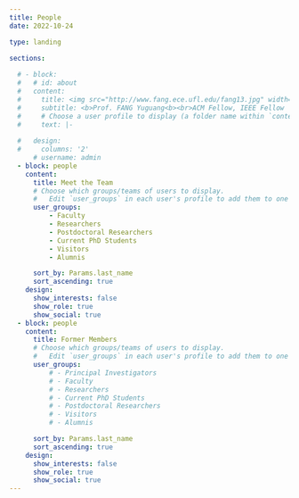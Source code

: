 ```yaml
---
title: People
date: 2022-10-24

type: landing

sections:
  
  # - block: 
  #   # id: about
  #   content: 
  #     title: <img src="http://www.fang.ece.ufl.edu/fang13.jpg" width="60%"> 
  #     subtitle: <b>Prof. FANG Yuguang<b><br>ACM Fellow, IEEE Fellow
  #     # Choose a user profile to display (a folder name within `content/authors/`)
  #     text: |-
        
  #   design:
  #     columns: '2'
      # username: admin
  - block: people
    content:
      title: Meet the Team
      # Choose which groups/teams of users to display.
      #   Edit `user_groups` in each user's profile to add them to one or more of these groups.
      user_groups:
          - Faculty
          - Researchers
          - Postdoctoral Researchers
          - Current PhD Students
          - Visitors
          - Alumnis

      sort_by: Params.last_name
      sort_ascending: true
    design:
      show_interests: false
      show_role: true
      show_social: true
  - block: people
    content:
      title: Former Members
      # Choose which groups/teams of users to display.
      #   Edit `user_groups` in each user's profile to add them to one or more of these groups.
      user_groups:
          # - Principal Investigators
          # - Faculty
          # - Researchers
          # - Current PhD Students
          # - Postdoctoral Researchers
          # - Visitors
          # - Alumnis

      sort_by: Params.last_name
      sort_ascending: true
    design:
      show_interests: false
      show_role: true
      show_social: true
---
```

